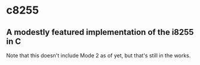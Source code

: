 # c8255
A modestly featured implementation of the i8255 in C
---
Note that this doesn't include Mode 2 as of yet, but that's still in the works.
